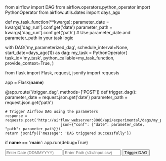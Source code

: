 from airflow import DAG
from airflow.operators.python_operator import PythonOperator
from airflow.utils.dates import days_ago

def my_task_function(**kwargs):
    parameter_date = kwargs['dag_run'].conf.get('date')
    parameter_path = kwargs['dag_run'].conf.get('path')
    # Use parameter_date and parameter_path in your task logic

with DAG('my_parameterized_dag', schedule_interval=None, start_date=days_ago(1)) as dag:
    my_task = PythonOperator(
        task_id='my_task',
        python_callable=my_task_function,
        provide_context=True,
    )



from flask import Flask, request, jsonify
import requests

app = Flask(__name__)

@app.route('/trigger_dag', methods=['POST'])
def trigger_dag():
    parameter_date = request.json.get('date')
    parameter_path = request.json.get('path')
    
    # Trigger Airflow DAG using the parameters
    response = requests.post('http://airflow_webserver:8080/api/experimental/dags/my_parameterized_dag/dag_runs',
                             json={"conf": {"date": parameter_date, "path": parameter_path}})
    return jsonify({'message': 'DAG triggered successfully'})

if __name__ == '__main__':
    app.run(debug=True)




<!DOCTYPE html>
<html>
<head>
    <title>Trigger Airflow DAG</title>
</head>
<body>
    <input type="text" id="dateInput" placeholder="Enter Date (DDMMYYYY)">
    <input type="text" id="pathInput" placeholder="Enter Path (s3://input.csv)">
    <button id="triggerButton">Trigger DAG</button>
    <script>
        const triggerButton = document.getElementById('triggerButton');
        const dateInput = document.getElementById('dateInput');
        const pathInput = document.getElementById('pathInput');
        
        triggerButton.addEventListener('click', async () => {
            const dateValue = dateInput.value;
            const pathValue = pathInput.value;
            const response = await fetch('/trigger_dag', {
                method: 'POST',
                headers: {
                    'Content-Type': 'application/json'
                },
                body: JSON.stringify({ date: dateValue, path: pathValue })
            });
            const data = await response.json();
            alert(data.message);
        });
    </script>
</body>
</html>



----------

from airflow import DAG
from airflow.operators.bash_operator import BashOperator
from datetime import datetime

default_args = {
    'owner': 'airflow',
    'start_date': datetime(2023, 8, 10),
    # Add other default arguments
}

with DAG('your_dag_id', default_args=default_args, schedule_interval=None) as dag:
    trigger_task = BashOperator(
        task_id='trigger_task',
        bash_command='your_script.sh {{ dag_run.conf["date"] }} {{ dag_run.conf["path"] }}',
    )



#!/bin/bash

date=$1
path=$2

python /path/to/your_script.py --date $date --path $path



from flask import Flask, request, jsonify
import requests
import re

app = Flask(__name__)

AIRFLOW_API_URL = "http://your_airflow_instance/api/experimental/dags/your_dag_id/dag_runs"

# Regular expression pattern to validate 'YYYYMMDD' date format
DATE_PATTERN = r'^\d{8}$'

# Function to validate path format
def is_valid_path(path):
    return path.startswith("s3://")  # You can adjust the validation logic as needed

@app.route('/trigger_airflow', methods=['POST'])
def trigger_airflow():
    data = request.json
    date = data.get('date')
    path = data.get('path')

    # Validate date format
    if not re.match(DATE_PATTERN, date):
        return jsonify({"error": "Invalid date format. Please use YYYYMMDD."}), 400

    # Validate path format
    if not is_valid_path(path):
        return jsonify({"error": "Invalid path format. Please use a valid path format."}), 400

    payload = {
        "conf": {
            "date": date,
            "path": path
        }
    }

    response = requests.post(AIRFLOW_API_URL, json=payload)
    return jsonify(response.json())

if __name__ == '__main__':
    app.run(host='0.0.0.0', port=5000)


